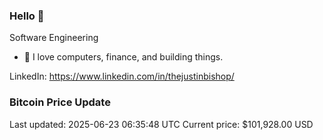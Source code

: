 ### Hello 🤙  

Software Engineering

- 🔭 I love computers, finance, and building things.
  
LinkedIn: https://www.linkedin.com/in/thejustinbishop/  

























































































































































































































































































































































































































































































































































































































































































































































### Bitcoin Price Update
Last updated: 2025-06-23 06:35:48 UTC
Current price: $101,928.00 USD
